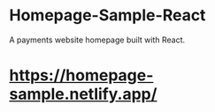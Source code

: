 # Homepage-Sample-React
A payments website homepage built with React.
# https://homepage-sample.netlify.app/
